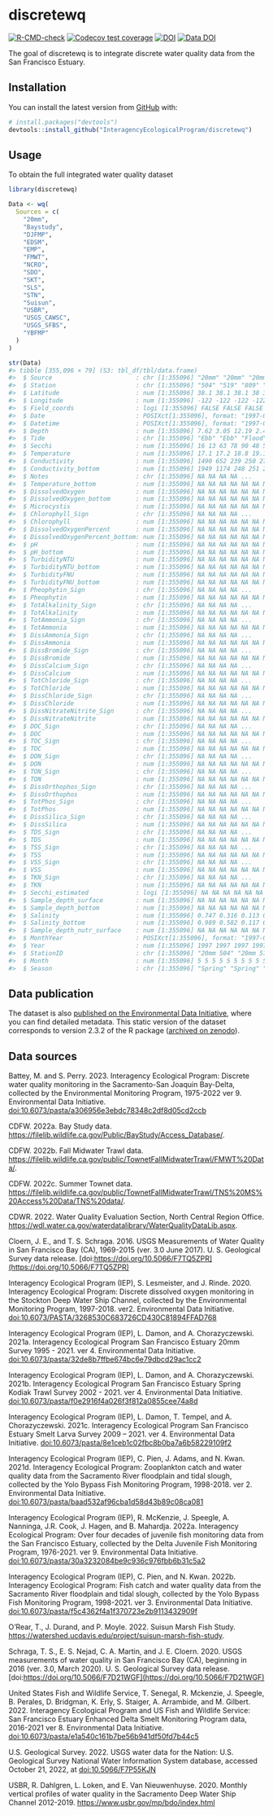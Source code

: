 
<!-- README.md is generated from README.Rmd. Please edit that file -->

# discretewq

<!-- badges: start -->

[![R-CMD-check](https://github.com/InteragencyEcologicalProgram/discretewq/actions/workflows/R-CMD-check.yaml/badge.svg)](https://github.com/InteragencyEcologicalProgram/discretewq/actions/workflows/R-CMD-check.yaml)
[![Codecov test
coverage](https://codecov.io/gh/InteragencyEcologicalProgram/discretewq/branch/main/graph/badge.svg)](https://codecov.io/gh/InteragencyEcologicalProgram/discretewq?branch=main)
[![DOI](https://zenodo.org/badge/309747392.svg)](https://zenodo.org/badge/latestdoi/309747392)
[![Data
DOI](https://img.shields.io/badge/Data%20publication%20DOI-10.6073/pasta/567ca1dce56cc819b1819117538bd718-blue.svg)](https://portal.edirepository.org/nis/mapbrowse?scope=edi&identifier=731)
<!-- badges: end -->

The goal of discretewq is to integrate discrete water quality data from
the San Francisco Estuary.

## Installation

You can install the latest version from [GitHub](https://github.com/)
with:

``` r
# install.packages("devtools")
devtools::install_github("InteragencyEcologicalProgram/discretewq")
```

## Usage

To obtain the full integrated water quality dataset

``` r
library(discretewq)

Data <- wq(
  Sources = c(
    "20mm",
    "Baystudy",
    "DJFMP",
    "EDSM",
    "EMP",
    "FMWT",
    "NCRO",
    "SDO",
    "SKT",
    "SLS",
    "STN",
    "Suisun",
    "USBR",
    "USGS_CAWSC",
    "USGS_SFBS",
    "YBFMP"
  )
)

str(Data)
#> tibble [355,096 × 79] (S3: tbl_df/tbl/data.frame)
#>  $ Source                       : chr [1:355096] "20mm" "20mm" "20mm" "20mm" ...
#>  $ Station                      : chr [1:355096] "504" "519" "809" "901" ...
#>  $ Latitude                     : num [1:355096] 38.1 38.1 38.1 38 38 ...
#>  $ Longitude                    : num [1:355096] -122 -122 -122 -122 -122 ...
#>  $ Field_coords                 : logi [1:355096] FALSE FALSE FALSE FALSE FALSE FALSE ...
#>  $ Date                         : POSIXct[1:355096], format: "1997-05-03" "1997-05-03" ...
#>  $ Datetime                     : POSIXct[1:355096], format: "1997-05-03 07:50:00" "1997-05-03 08:36:00" ...
#>  $ Depth                        : num [1:355096] 7.62 3.05 12.19 2.44 7.62 ...
#>  $ Tide                         : chr [1:355096] "Ebb" "Ebb" "Flood" "Flood" ...
#>  $ Secchi                       : num [1:355096] 16 13 63 78 90 48 58 70 68 74 ...
#>  $ Temperature                  : num [1:355096] 17.1 17.2 18.8 19.1 20 20.2 20.6 20.6 21.4 19.5 ...
#>  $ Conductivity                 : num [1:355096] 1490 652 239 250 276 311 302 339 321 230 ...
#>  $ Conductivity_bottom          : num [1:355096] 1949 1174 248 251 275 ...
#>  $ Notes                        : chr [1:355096] NA NA NA NA ...
#>  $ Temperature_bottom           : num [1:355096] NA NA NA NA NA NA NA NA NA NA ...
#>  $ DissolvedOxygen              : num [1:355096] NA NA NA NA NA NA NA NA NA NA ...
#>  $ DissolvedOxygen_bottom       : num [1:355096] NA NA NA NA NA NA NA NA NA NA ...
#>  $ Microcystis                  : num [1:355096] NA NA NA NA NA NA NA NA NA NA ...
#>  $ Chlorophyll_Sign             : chr [1:355096] NA NA NA NA ...
#>  $ Chlorophyll                  : num [1:355096] NA NA NA NA NA NA NA NA NA NA ...
#>  $ DissolvedOxygenPercent       : num [1:355096] NA NA NA NA NA NA NA NA NA NA ...
#>  $ DissolvedOxygenPercent_bottom: num [1:355096] NA NA NA NA NA NA NA NA NA NA ...
#>  $ pH                           : num [1:355096] NA NA NA NA NA NA NA NA NA NA ...
#>  $ pH_bottom                    : num [1:355096] NA NA NA NA NA NA NA NA NA NA ...
#>  $ TurbidityNTU                 : num [1:355096] NA NA NA NA NA NA NA NA NA NA ...
#>  $ TurbidityNTU_bottom          : num [1:355096] NA NA NA NA NA NA NA NA NA NA ...
#>  $ TurbidityFNU                 : num [1:355096] NA NA NA NA NA NA NA NA NA NA ...
#>  $ TurbidityFNU_bottom          : num [1:355096] NA NA NA NA NA NA NA NA NA NA ...
#>  $ Pheophytin_Sign              : chr [1:355096] NA NA NA NA ...
#>  $ Pheophytin                   : num [1:355096] NA NA NA NA NA NA NA NA NA NA ...
#>  $ TotAlkalinity_Sign           : chr [1:355096] NA NA NA NA ...
#>  $ TotAlkalinity                : num [1:355096] NA NA NA NA NA NA NA NA NA NA ...
#>  $ TotAmmonia_Sign              : chr [1:355096] NA NA NA NA ...
#>  $ TotAmmonia                   : num [1:355096] NA NA NA NA NA NA NA NA NA NA ...
#>  $ DissAmmonia_Sign             : chr [1:355096] NA NA NA NA ...
#>  $ DissAmmonia                  : num [1:355096] NA NA NA NA NA NA NA NA NA NA ...
#>  $ DissBromide_Sign             : chr [1:355096] NA NA NA NA ...
#>  $ DissBromide                  : num [1:355096] NA NA NA NA NA NA NA NA NA NA ...
#>  $ DissCalcium_Sign             : chr [1:355096] NA NA NA NA ...
#>  $ DissCalcium                  : num [1:355096] NA NA NA NA NA NA NA NA NA NA ...
#>  $ TotChloride_Sign             : chr [1:355096] NA NA NA NA ...
#>  $ TotChloride                  : num [1:355096] NA NA NA NA NA NA NA NA NA NA ...
#>  $ DissChloride_Sign            : chr [1:355096] NA NA NA NA ...
#>  $ DissChloride                 : num [1:355096] NA NA NA NA NA NA NA NA NA NA ...
#>  $ DissNitrateNitrite_Sign      : chr [1:355096] NA NA NA NA ...
#>  $ DissNitrateNitrite           : num [1:355096] NA NA NA NA NA NA NA NA NA NA ...
#>  $ DOC_Sign                     : chr [1:355096] NA NA NA NA ...
#>  $ DOC                          : num [1:355096] NA NA NA NA NA NA NA NA NA NA ...
#>  $ TOC_Sign                     : chr [1:355096] NA NA NA NA ...
#>  $ TOC                          : num [1:355096] NA NA NA NA NA NA NA NA NA NA ...
#>  $ DON_Sign                     : chr [1:355096] NA NA NA NA ...
#>  $ DON                          : num [1:355096] NA NA NA NA NA NA NA NA NA NA ...
#>  $ TON_Sign                     : chr [1:355096] NA NA NA NA ...
#>  $ TON                          : num [1:355096] NA NA NA NA NA NA NA NA NA NA ...
#>  $ DissOrthophos_Sign           : chr [1:355096] NA NA NA NA ...
#>  $ DissOrthophos                : num [1:355096] NA NA NA NA NA NA NA NA NA NA ...
#>  $ TotPhos_Sign                 : chr [1:355096] NA NA NA NA ...
#>  $ TotPhos                      : num [1:355096] NA NA NA NA NA NA NA NA NA NA ...
#>  $ DissSilica_Sign              : chr [1:355096] NA NA NA NA ...
#>  $ DissSilica                   : num [1:355096] NA NA NA NA NA NA NA NA NA NA ...
#>  $ TDS_Sign                     : chr [1:355096] NA NA NA NA ...
#>  $ TDS                          : num [1:355096] NA NA NA NA NA NA NA NA NA NA ...
#>  $ TSS_Sign                     : chr [1:355096] NA NA NA NA ...
#>  $ TSS                          : num [1:355096] NA NA NA NA NA NA NA NA NA NA ...
#>  $ VSS_Sign                     : chr [1:355096] NA NA NA NA ...
#>  $ VSS                          : num [1:355096] NA NA NA NA NA NA NA NA NA NA ...
#>  $ TKN_Sign                     : chr [1:355096] NA NA NA NA ...
#>  $ TKN                          : num [1:355096] NA NA NA NA NA NA NA NA NA NA ...
#>  $ Secchi_estimated             : logi [1:355096] NA NA NA NA NA NA ...
#>  $ Sample_depth_surface         : num [1:355096] NA NA NA NA NA NA NA NA NA NA ...
#>  $ Sample_depth_bottom          : num [1:355096] NA NA NA NA NA NA NA NA NA NA ...
#>  $ Salinity                     : num [1:355096] 0.747 0.316 0.113 0.118 0.131 ...
#>  $ Salinity_bottom              : num [1:355096] 0.989 0.582 0.117 0.119 0.13 ...
#>  $ Sample_depth_nutr_surface    : num [1:355096] NA NA NA NA NA NA NA NA NA NA ...
#>  $ MonthYear                    : POSIXct[1:355096], format: "1997-05-01" "1997-05-01" ...
#>  $ Year                         : num [1:355096] 1997 1997 1997 1997 1997 ...
#>  $ StationID                    : chr [1:355096] "20mm 504" "20mm 519" "20mm 809" "20mm 901" ...
#>  $ Month                        : num [1:355096] 5 5 5 5 5 5 5 5 5 5 ...
#>  $ Season                       : chr [1:355096] "Spring" "Spring" "Spring" "Spring" ...
```

## Data publication

The dataset is also [published on the Environmental Data
Initiative](https://portal.edirepository.org/nis/mapbrowse?scope=edi&identifier=731),
where you can find detailed metadata. This static version of the dataset
corresponds to version 2.3.2 of the R package ([archived on
zenodo](https://zenodo.org/record/6390964)).

## Data sources

Battey, M. and S. Perry. 2023. Interagency Ecological Program: Discrete
water quality monitoring in the Sacramento-San Joaquin Bay-Delta,
collected by the Environmental Monitoring Program, 1975-2022 ver 9.
Environmental Data Initiative.
[doi:10.6073/pasta/a306956e3ebdc78348c2df8d05cd2ccb](https://portal.edirepository.org/nis/metadataviewer?packageid=edi.458.9)

CDFW. 2022a. Bay Study data.
<https://filelib.wildlife.ca.gov/Public/BayStudy/Access_Database/>.

CDFW. 2022b. Fall Midwater Trawl data.
<https://filelib.wildlife.ca.gov/public/TownetFallMidwaterTrawl/FMWT%20Data/>.

CDFW. 2022c. Summer Townet data.
<https://filelib.wildlife.ca.gov/public/TownetFallMidwaterTrawl/TNS%20MS%20Access%20Data/TNS%20data/>.

CDWR. 2022. Water Quality Evaluation Section, North Central Region
Office.
<https://wdl.water.ca.gov/waterdatalibrary/WaterQualityDataLib.aspx>.

Cloern, J. E., and T. S. Schraga. 2016. USGS Measurements of Water
Quality in San Francisco Bay (CA), 1969-2015 (ver. 3.0 June 2017). U. S.
Geological Survey data release.
[doi:https://doi.org/10.5066/F7TQ5ZPR](https://doi.org/10.5066/F7TQ5ZPR)

Interagency Ecological Program (IEP), S. Lesmeister, and J. Rinde. 2020.
Interagency Ecological Program: Discrete dissolved oxygen monitoring in
the Stockton Deep Water Ship Channel, collected by the Environmental
Monitoring Program, 1997-2018. ver2. Environmental Data Initiative.
[doi:10.6073/PASTA/3268530C683726CD430C81894FFAD768](https://portal.edirepository.org/nis/metadataviewer?packageid=edi.276.2)

Interagency Ecological Program (IEP), L. Damon, and A. Chorazyczewski.
2021a. Interagency Ecological Program San Francisco Estuary 20mm Survey
1995 - 2021. ver 4. Environmental Data Initiative.
[doi:10.6073/pasta/32de8b7ffbe674bc6e79dbcd29ac1cc2](https://portal.edirepository.org/nis/metadataviewer?packageid=edi.535.4)

Interagency Ecological Program (IEP), L. Damon, and A. Chorazyczewski.
2021b. Interagency Ecological Program San Francisco Estuary Spring
Kodiak Trawl Survey 2002 - 2021. ver 4. Environmental Data Initiative.
[doi:10.6073/pasta/f0e2916f4a026f3f812a0855cee74a8d](https://portal.edirepository.org/nis/metadataviewer?packageid=edi.527.4)

Interagency Ecological Program (IEP), L. Damon, T. Tempel, and A.
Chorazyczewski. 2021c. Interagency Ecological Program San Francisco
Estuary Smelt Larva Survey 2009 – 2021. ver 4. Environmental Data
Initiative.
[doi:10.6073/pasta/8e1ceb1c02fbc8b0ba7a6b58229109f2](https://portal.edirepository.org/nis/metadataviewer?packageid=edi.534.4)

Interagency Ecological Program (IEP), C. Pien, J. Adams, and N. Kwan.
2021d. Interagency Ecological Program: Zooplankton catch and water
quality data from the Sacramento River floodplain and tidal slough,
collected by the Yolo Bypass Fish Monitoring Program, 1998-2018. ver 2.
Environmental Data Initiative.
[doi:10.6073/pasta/baad532af96cba1d58d43b89c08ca081](https://portal.edirepository.org/nis/metadataviewer?packageid=edi.494.2)

Interagency Ecological Program (IEP), R. McKenzie, J. Speegle, A.
Nanninga, J.R. Cook, J. Hagen, and B. Mahardja. 2022a. Interagency
Ecological Program: Over four decades of juvenile fish monitoring data
from the San Francisco Estuary, collected by the Delta Juvenile Fish
Monitoring Program, 1976-2021. ver 9. Environmental Data Initiative.
[doi:10.6073/pasta/30a3232084be9c936c976fbb6b31c5a2](https://portal.edirepository.org/nis/metadataviewer?packageid=edi.244.9)

Interagency Ecological Program (IEP), C. Pien, and N. Kwan. 2022b.
Interagency Ecological Program: Fish catch and water quality data from
the Sacramento River floodplain and tidal slough, collected by the Yolo
Bypass Fish Monitoring Program, 1998-2021. ver 3. Environmental Data
Initiative.
[doi:10.6073/pasta/f5c4362f4a1f370723e2b9113432909f](https://portal.edirepository.org/nis/metadataviewer?packageid=edi.233.3)

O’Rear, T., J. Durand, and P. Moyle. 2022. Suisun Marsh Fish Study.
<https://watershed.ucdavis.edu/project/suisun-marsh-fish-study>.

Schraga, T. S., E. S. Nejad, C. A. Martin, and J. E. Cloern. 2020. USGS
measurements of water quality in San Francisco Bay (CA), beginning in
2016 (ver. 3.0, March 2020). U. S. Geological Survey data release.
[doi:https://doi.org/10.5066/F7D21WGF](https://doi.org/10.5066/F7D21WGF)

United States Fish and Wildlife Service, T. Senegal, R. Mckenzie, J.
Speegle, B. Perales, D. Bridgman, K. Erly, S. Staiger, A. Arrambide, and
M. Gilbert. 2022. Interagency Ecological Program and US Fish and
Wildlife Service: San Francisco Estuary Enhanced Delta Smelt Monitoring
Program data, 2016-2021 ver 8. Environmental Data Initiative.
[doi:10.6073/pasta/e1a540c161b7be56b941df50fd7b44c5](https://portal.edirepository.org/nis/metadataviewer?packageid=edi.415.8)

U.S. Geological Survey. 2022. USGS water data for the Nation: U.S.
Geological Survey National Water Information System database, accessed
October 21, 2022, at
[doi:10.5066/F7P55KJN](https://doi.org/10.5066/F7P55KJN)

USBR, R. Dahlgren, L. Loken, and E. Van Nieuwenhuyse. 2020. Monthly
vertical profiles of water quality in the Sacramento Deep Water Ship
Channel 2012-2019. <https://www.usbr.gov/mp/bdo/index.html>
